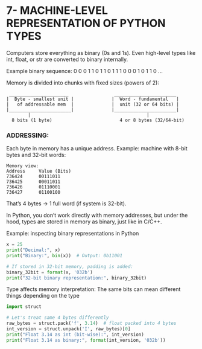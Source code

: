 # 7- MACHINE-LEVEL REPRESENTATION OF PYTHON TYPES

Computers store everything as binary (0s and 1s). Even high-level types like int, float, or str are converted to binary internally.

Example binary sequence:
0 0 0 1 1 0 1 1 0 1 1 1 0 0 0 1 0 1 1 0 ...

Memory is divided into chunks with fixed sizes (powers of 2):

```abap
 ______________________                 _______________________
|  Byte - smallest unit |              |  Word - fundamental   |
|   of addressable mem  |              |  unit (32 or 64 bits) |
|_______________________|              |_______________________|
        |                                           |
  8 bits (1 byte)                         4 or 8 bytes (32/64-bit)

```

### ADDRESSING:

Each byte in memory has a unique address.
Example: machine with 8-bit bytes and 32-bit words:

```abap
Memory view:
Address     Value (Bits)
736424      00111011
736425      00011011
736426      01110001
736427      01100100
```

That’s 4 bytes → 1 full word (if system is 32-bit).

In Python, you don’t work directly with memory addresses, but under the hood, types are stored in memory as binary, just like in C/C++.

Example: inspecting binary representations in Python

```python
x = 25
print("Decimal:", x)
print("Binary:", bin(x))  # Output: 0b11001

# If stored in 32-bit memory, padding is added:
binary_32bit = format(x, '032b')
print("32-bit binary representation:", binary_32bit)

```

Type affects memory interpretation: The same bits can mean different things depending on the type

```python
import struct

# Let's treat same 4 bytes differently
raw_bytes = struct.pack('f', 3.14)  # float packed into 4 bytes
int_version = struct.unpack('I', raw_bytes)[0]
print("Float 3.14 as int (bit-wise):", int_version)
print("Float 3.14 as binary:", format(int_version, '032b'))

```

